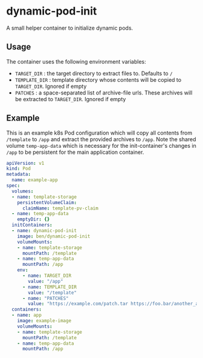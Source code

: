# dynamic-pod-init

A small helper container to initialize dynamic pods.

## Usage
The container uses the following environment variables:

- `TARGET_DIR` : the target directory to extract files to. Defaults to `/`
- `TEMPLATE_DIR` : template directory whose contents will be copied to `TARGET_DIR`. Ignored if empty
- `PATCHES` : a space-separated list of archive-file urls. These archives will be extracted to `TARGET_DIR`. Ignored if empty

## Example
This is an example k8s Pod configuration which will copy all contents from `/template` to `/app` and extract the provided archives to `/app`.
Note the shared volume `temp-app-data` which is necessary for the init-container's changes in `/app` to be persistent for the main application container.

```yaml
apiVersion: v1
kind: Pod
metadata:
  name: example-app
spec:
  volumes:
  - name: template-storage
    persistentVolumeClaim:
      claimName: template-pv-claim
  - name: temp-app-data
    emptyDir: {}
  initContainers:
  - name: dynamic-pod-init
    image: ben/dynamic-pod-init
    volumeMounts:
    - name: template-storage
      mountPath: /template
    - name: temp-app-data
      mountPath: /app
    env:
      - name: TARGET_DIR
        value: "/app"
      - name: TEMPLATE_DIR
        value: "/template"
      - name: "PATCHES"
        value: "https://example.com/patch.tar https://foo.bar/another_archive.zip"
  containers:
  - name: app
    image: example-image
    volumeMounts:
    - name: template-storage
      mountPath: /template
    - name: temp-app-data
      mountPath: /app
```